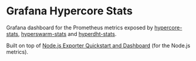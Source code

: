 # Grafana Hypercore Stats

Grafana dashboard for the Prometheus metrics exposed by [hypercore-stats](https://github.com/holepunchto/hypercore-stats), [hyperswarm-stats](https://github.com/holepunchto/hyperswarm-stats) and [hyperdht-stats](https://github.com/holepunchto/hyperswarm-stats).

Built on top of [Node.js Exporter Quickstart and Dashboard](https://grafana.com/grafana/dashboards/14058-node-js/) (for the Node.js metrics).
